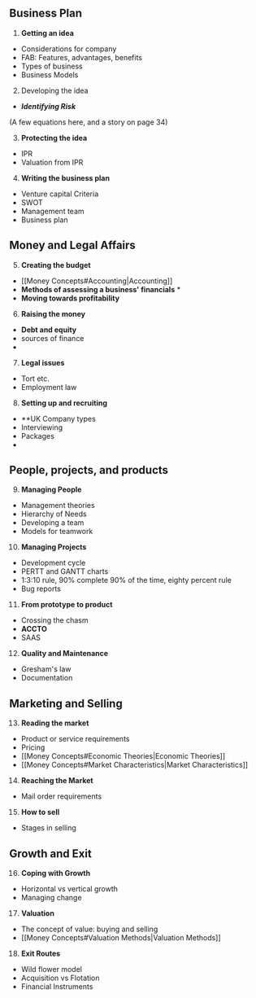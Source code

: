 ## Business Plan

1. **Getting an idea**

- Considerations for company
- FAB: Features, advantages, benefits
- Types of business
- Business Models

2. Developing the idea

- ***Identifying Risk***

(A few equations here, and a story on page 34)

3. **Protecting the idea**

- IPR
- Valuation from IPR

4. **Writing the business plan**

- Venture capital Criteria
- SWOT
- Management team
- Business plan

## Money and Legal Affairs

5. **Creating the budget**

- [[Money Concepts#Accounting|Accounting]]
- **Methods of assessing a business' financials** *
- **Moving towards profitability**

6. **Raising the money**

- **Debt and equity**
- sources of finance
- 

7. **Legal issues**
- Tort etc.
- Employment law

8. **Setting up and recruiting**
- **UK Company types
- Interviewing
- Packages
- 

## **People, projects, and products**

9. **Managing People**

- Management theories
- Hierarchy of Needs
- Developing a team
- Models for teamwork

10. **Managing Projects**

- Development cycle
- PERTT and GANTT charts
- 1:3:10 rule, 90% complete 90% of the time, eighty percent rule
- Bug reports

11. **From prototype to product**

- Crossing the chasm
- **ACCTO**
- SAAS

12. **Quality and Maintenance**

- Gresham's law
- Documentation


## **Marketing and Selling**

13. **Reading the market**

- Product or service requirements
- Pricing
- [[Money Concepts#Economic Theories|Economic Theories]]
- [[Money Concepts#Market Characteristics|Market Characteristics]]

14. **Reaching the Market**

- Mail order requirements

15. **How to sell**

- Stages in selling



## **Growth and Exit**


16. **Coping with Growth**
- Horizontal vs vertical growth
- Managing change

17. **Valuation**

- The concept of value: buying and selling
- [[Money Concepts#Valuation Methods|Valuation Methods]]

18. **Exit Routes**

- Wild flower model
- Acquisition vs Flotation
- Financial Instruments